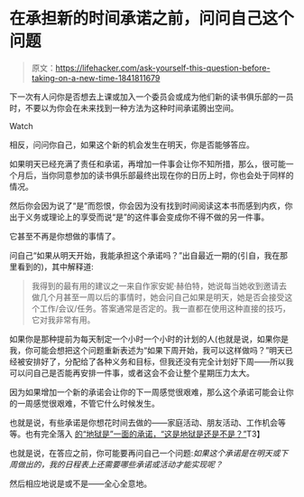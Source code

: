 # 在承担新的时间承诺之前，问问自己这个问题

> 原文：<https://lifehacker.com/ask-yourself-this-question-before-taking-on-a-new-time-1841811679>

下一次有人问你是否想去上课或加入一个委员会或成为他们新的读书俱乐部的一员时，不要以为你会在未来找到一种方法为这种时间承诺腾出空间。

Watch

相反，问问你自己，如果这个新的机会发生在明天，你是否能够答应。

如果明天已经充满了责任和承诺，再增加一件事会让你不知所措，那么，很可能一个月后，当你同意参加的读书俱乐部最终出现在你的日历上时，你也会处于同样的情况。

然后你会因为说了“是”而怨恨，你会因为没有找到时间阅读这本书而感到内疚，你出于义务或理论上的享受而说“是”的这件事会变成你不得不做的另一件事。

它甚至不再是你想做的事情了。

问自己“如果从明天开始，我能承担这个承诺吗？”出自最近一期的(引自，我在那里看到的)，其中解释道:

> 我得到的最有用的建议之一来自作家安妮·赫伯特，她说每当她收到邀请去做几个月甚至一周以后的事情时，她会问自己如果是明天，她是否会接受这个工作/会议/任务。答案通常是否定的。我一直都在使用这种直接的技巧，它对我非常有用。

如果你是那种提前为每天制定一个小时一个小时的计划的人(也就是说，如果你是我，你可能会想把这个问题重新表述为“如果下周开始，我可以这样做吗？”明天已经被安排好了，分配给了各种义务和目标，但我还没有完全计划好下周——所以我可以问自己是否能再安排一件事，或者这会不会让整个星期压力太大。

因为如果增加一个新的承诺会让你的下一周感觉很艰难，那么这个承诺可能会让你的一周感觉很艰难，不管它什么时候发生。

也就是说，有些承诺是你想花时间去做的——家庭活动、朋友活动、工作机会等等。也有完全落入 [的“地狱是”一面的承诺，“这是地狱是还是不是？”](https://lifehacker.com/if-its-not-a-hell-yes-its-a-no-1723393142)T3】

也就是说，在答应之前，你可能要再问自己一个问题:*如果这个承诺是在明天或下周做出的，我的日程表上还需要哪些承诺或活动才能实现呢？*

然后相应地说是或不是——全心全意地。